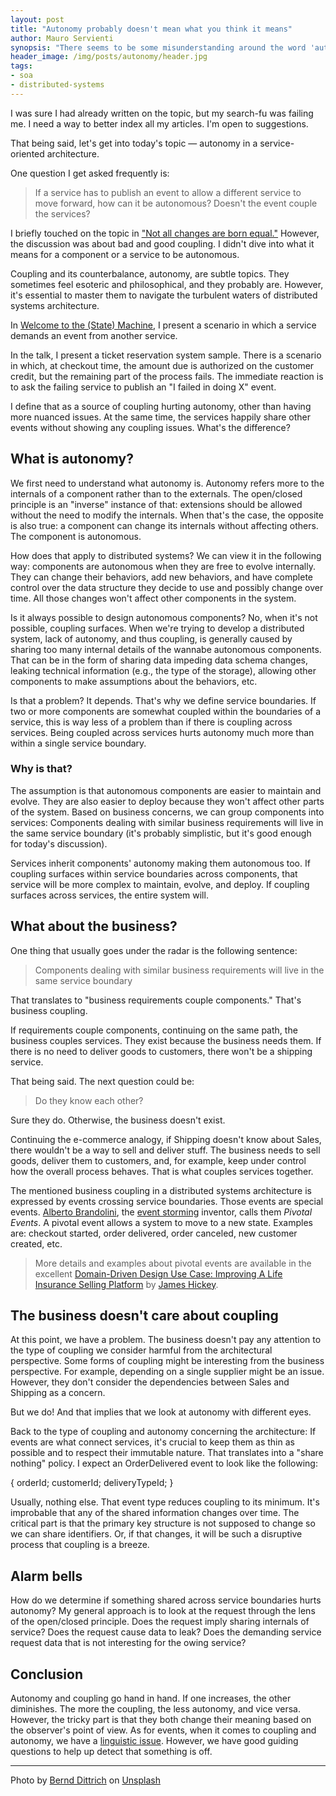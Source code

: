 ```yaml
---
layout: post
title: "Autonomy probably doesn't mean what you think it means"
author: Mauro Servienti
synopsis: "There seems to be some misunderstanding around the word 'autonomous' when used in the context of distributed systems. Unfortunately, there is no unique meaning, it depends on the context and the observer's point of view. It might not mean what you think."
header_image: /img/posts/autonomy/header.jpg
tags:
- soa
- distributed-systems
---
```


I was sure I had already written on the topic, but my search-fu was failing me. I need a way to better index all my articles. I'm open to suggestions.

That being said, let's get into today's topic — autonomy in a service-oriented architecture.

One question I get asked frequently is:

> If a service has to publish an event to allow a different service to move forward, how can it be autonomous? Doesn't the event couple the services?

I briefly touched on the topic in ["Not all changes are born equal."](https://milestone.topics.it/2021/03/10/not-all-changes-are-born-equal.html) However, the discussion was about bad and good coupling. I didn't dive into what it means for a component or a service to be autonomous.

Coupling and its counterbalance, autonomy, are subtle topics. They sometimes feel esoteric and philosophical, and they probably are. However, it's essential to master them to navigate the turbulent waters of distributed systems architecture.

In [Welcome to the (State) Machine](https://milestone.topics.it/talks/welcome-to-the-state-machine.html), I present a scenario in which a service demands an event from another service.

In the talk, I present a ticket reservation system sample. There is a scenario in which, at checkout time, the amount due is authorized on the customer credit, but the remaining part of the process fails. The immediate reaction is to ask the failing service to publish an "I failed in doing X" event.

I define that as a source of coupling hurting autonomy, other than having more nuanced issues. At the same time, the services happily share other events without showing any coupling issues. What's the difference?

## What is autonomy?

We first need to understand what autonomy is. Autonomy refers more to the internals of a component rather than to the externals. The open/closed principle is an "inverse" instance of that: extensions should be allowed without the need to modify the internals. When that's the case, the opposite is also true: a component can change its internals without affecting others. The component is autonomous.

How does that apply to distributed systems? We can view it in the following way: components are autonomous when they are free to evolve internally. They can change their behaviors, add new behaviors, and have complete control over the data structure they decide to use and possibly change over time. All those changes won't affect other components in the system.

Is it always possible to design autonomous components? No, when it's not possible, coupling surfaces. When we're trying to develop a distributed system, lack of autonomy, and thus coupling, is generally caused by sharing too many internal details of the wannabe autonomous components. That can be in the form of sharing data impeding data schema changes, leaking technical information (e.g., the type of the storage), allowing other components to make assumptions about the behaviors, etc.

Is that a problem? It depends. That's why we define service boundaries. If two or more components are somewhat coupled within the boundaries of a service, this is way less of a problem than if there is coupling across services. Being coupled across services hurts autonomy much more than within a single service boundary.

### Why is that?

The assumption is that autonomous components are easier to maintain and evolve. They are also easier to deploy because they won't affect other parts of the system. Based on business concerns, we can group components into services: Components dealing with similar business requirements will live in the same service boundary (it's probably simplistic, but it's good enough for today's discussion).

Services inherit components' autonomy making them autonomous too. If coupling surfaces within service boundaries across components, that service will be more complex to maintain, evolve, and deploy. If coupling surfaces across services, the entire system will.

## What about the business?

One thing that usually goes under the radar is the following sentence:

> Components dealing with similar business requirements will live in the same service boundary

That translates to "business requirements couple components." That's business coupling.

If requirements couple components, continuing on the same path, the business couples services. They exist because the business needs them. If there is no need to deliver goods to customers, there won't be a shipping service.

That being said. The next question could be:

> Do they know each other?

Sure they do. Otherwise, the business doesn't exist.

Continuing the e-commerce analogy, if Shipping doesn't know about Sales, there wouldn't be a way to sell and deliver stuff. The business needs to sell goods, deliver them to customers, and, for example, keep under control how the overall process behaves. That is what couples services together.

The mentioned business coupling in a distributed systems architecture is expressed by events crossing service boundaries. Those events are special events. [Alberto Brandolini](https://twitter.com/ziobrando), the [event storming](https://www.eventstorming.com/) inventor, calls them _Pivotal Events_. A pivotal event allows a system to move to a new state. Examples are: checkout started, order delivered, order canceled, new customer created, etc.

> More details and examples about pivotal events are available in the excellent [Domain-Driven Design Use Case: Improving A Life Insurance Selling Platform](https://www.blog.jamesmichaelhickey.com/DDD-Use-Case-Life-Insurance-Platform/) by [James Hickey](https://www.blog.jamesmichaelhickey.com/).

## The business doesn't care about coupling

At this point, we have a problem. The business doesn't pay any attention to the type of coupling we consider harmful from the architectural perspective. Some forms of coupling might be interesting from the business perspective. For example, depending on a single supplier might be an issue. However, they don't consider the dependencies between Sales and Shipping as a concern.

But we do! And that implies that we look at autonomy with different eyes.

Back to the type of coupling and autonomy concerning the architecture: If events are what connect services, it's crucial to keep them as thin as possible and to respect their immutable nature. That translates into a "share nothing" policy. I expect an OrderDelivered event to look like the following:

{
  orderId;
  customerId;
  deliveryTypeId;
}

Usually, nothing else. That event type reduces coupling to its minimum. It's improbable that any of the shared information changes over time. The critical part is that the primary key structure is not supposed to change so we can share identifiers. Or, if that changes, it will be such a disruptive process that coupling is a breeze.

## Alarm bells

How do we determine if something shared across service boundaries hurts autonomy? My general approach is to look at the request through the lens of the open/closed principle. Does the request imply sharing internals of service? Does the request cause data to leak? Does the demanding service request data that is not interesting for the owing service?

## Conclusion

Autonomy and coupling go hand in hand. If one increases, the other diminishes. The more the coupling, the less autonomy, and vice versa. However, the tricky part is that they both change their meaning based on the observer's point of view. As for events, when it comes to coupling and autonomy, we have a [linguistic issue](https://milestone.topics.it/2021/09/15/linguistic-limitation.html). However, we have good guiding questions to help up detect that something is off.

---

Photo by <a href="https://unsplash.com/@hdbernd?utm_source=unsplash&utm_medium=referral&utm_content=creditCopyText">Bernd Dittrich</a> on <a href="https://unsplash.com/?utm_source=unsplash&utm_medium=referral&utm_content=creditCopyText">Unsplash</a>
